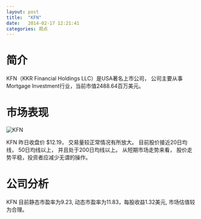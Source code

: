 ```yaml
---
layout: post
title:  "KFN"
date:   2014-02-17 12:21:41
categories: 观点
---
```


# 简介
KFN（KKR Financial Holdings LLC）是USA著名上市公司，
公司主要从事Mortgage Investment行业，当前市值2488.64百万美元。

# 市场表现

![KFN](http://finviz.com/chart.ashx?t=KFN&ty=c&ta=1&p=d&s=l)

KFN 昨日收盘价 $12.19，
交易量较正常情况有所放大。
目前股价接近20日均线，
50日均线以上，
并且处于200日均线以上。
从短期市场走势来看，
股价走势平稳，投资者应减少无谓的操作。

# 公司分析
KFN 目前静态市盈率为9.23, 动态市盈率为11.83，每股收益1.32美元,
市场估值较为合理。
